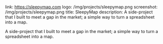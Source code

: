 link: https://sleepymap.com
logo: /img/projects/sleepymap.png
screenshot: /img/projects/sleepymap.png
title: SleepyMap
description: A side-project that I built to meet a gap in the market; a simple way to turn a spreadsheet into a map.

A side-project that I built to meet a gap in the market; a simple way to turn a
spreadsheet into a map.
